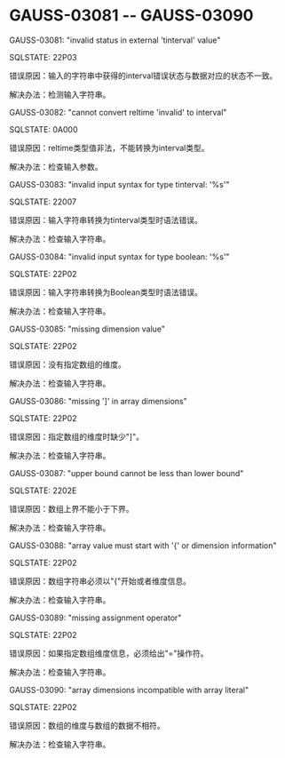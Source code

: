 # GAUSS-03081 -- GAUSS-03090<a name="ZH-CN_TOPIC_0302073279"></a>

GAUSS-03081: "invalid status in external 'tinterval' value"

SQLSTATE: 22P03

错误原因：输入的字符串中获得的interval错误状态与数据对应的状态不一致。

解决办法：检测输入字符串。

GAUSS-03082: "cannot convert reltime 'invalid' to interval"

SQLSTATE: 0A000

错误原因：reltime类型值非法，不能转换为interval类型。

解决办法：检查输入参数。

GAUSS-03083: "invalid input syntax for type tinterval: '%s'"

SQLSTATE: 22007

错误原因：输入字符串转换为tinterval类型时语法错误。

解决办法：检查输入字符串。

GAUSS-03084: "invalid input syntax for type boolean: '%s'"

SQLSTATE: 22P02

错误原因：输入字符串转换为Boolean类型时语法错误。

解决办法：检查输入字符串。

GAUSS-03085: "missing dimension value"

SQLSTATE: 22P02

错误原因：没有指定数组的维度。

解决办法：检查输入字符串。

GAUSS-03086: "missing '\]' in array dimensions"

SQLSTATE: 22P02

错误原因：指定数组的维度时缺少"\]"。

解决办法：检查输入字符串。

GAUSS-03087: "upper bound cannot be less than lower bound"

SQLSTATE: 2202E

错误原因：数组上界不能小于下界。

解决办法：检查输入字符串。

GAUSS-03088: "array value must start with '\{' or dimension information"

SQLSTATE: 22P02

错误原因：数组字符串必须以"\{"开始或者维度信息。

解决办法：检查输入字符串。

GAUSS-03089: "missing assignment operator"

SQLSTATE: 22P02

错误原因：如果指定数组维度信息，必须给出"="操作符。

解决办法：检查输入字符串。

GAUSS-03090: "array dimensions incompatible with array literal"

SQLSTATE: 22P02

错误原因：数组的维度与数组的数据不相符。

解决办法：检查输入字符串。

